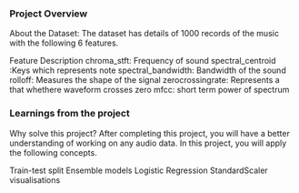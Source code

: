 ### Project Overview

 About the Dataset:
The dataset has details of 1000 records of the music with the following 6 features.

Feature	Description
chroma_stft:	Frequency of sound
spectral_centroid	:Keys which represents note
spectral_bandwidth:	Bandwidth of the sound
rolloff:	Measures the shape of the signal
zerocrossingrate:	Represents a that whethere waveform crosses zero
mfcc:	short term power of spectrum



### Learnings from the project

 Why solve this project?
After completing this project, you will have a better understanding of working on any audio data. In this project, you will apply the following concepts.

Train-test split
Ensemble models
Logistic Regression
StandardScaler
visualisations


